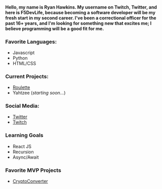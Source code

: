 #### Hello, my name is Ryan Hawkins. My username on Twitch, Twitter, and here is **F5DevLife**, because becoming a software developer will be my fresh start in my second career. I've been a correctional officer for the past 16+ years, and I'm looking for something new that excites me; I believe programming will be a good fit for me.

### Favorite Languages:
- Javascript
- Python
- HTML/CSS


### Current Projects:
- [Roulette](https://github.com/F5DevLife/Roulette)
- Yahtzee (_starting soon..._)


### Social Media:
- [Twitter](https://twitter.com/f5devlife)
- [Twitch](https://www.twitch.tv/ryankhawkins)


### Learning Goals
- React JS
- Recursion
- Async/Await


### Favorite MVP Projects
- [CryptoConverter](https://github.com/F5DevLife/JS-CryptoConverter)
